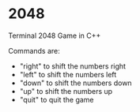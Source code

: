 # 2048
Terminal 2048 Game in C++

Commands are:
- "right" to shift the numbers right
- "left" to shift the numbers left
- "down" to shift the numbers down
- "up" to shift the numbers up
- "quit" to quit the game
